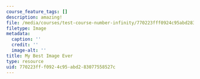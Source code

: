 ```yaml
---
course_feature_tags: []
description: amazing!
file: /media/courses/test-course-number-infinity/770223fff0924c95abd283077558527c_Screen_Shot_2021-08-25_at_15.05.43.png
filetype: Image
metadata:
  caption: ''
  credit: ''
  image-alt: ''
title: My Best Image Ever
type: resource
uid: 770223ff-f092-4c95-abd2-83077558527c
---
```

